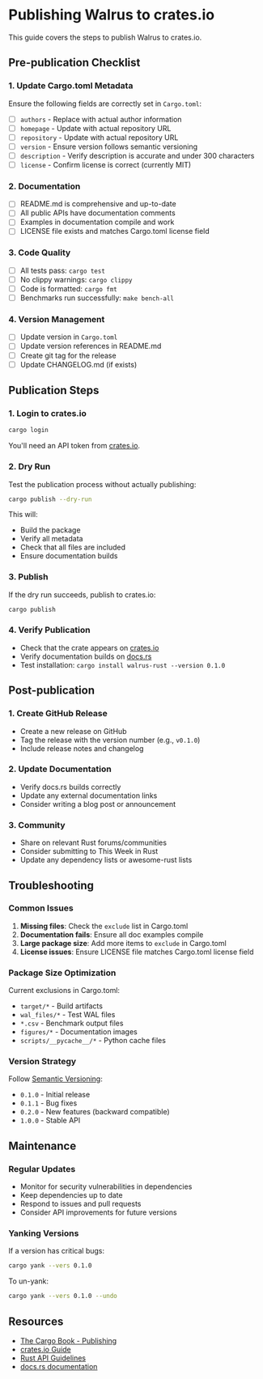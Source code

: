 # Publishing Walrus to crates.io

This guide covers the steps to publish Walrus to crates.io.

## Pre-publication Checklist

### 1. Update Cargo.toml Metadata

Ensure the following fields are correctly set in `Cargo.toml`:

- [ ] `authors` - Replace with actual author information
- [ ] `homepage` - Update with actual repository URL
- [ ] `repository` - Update with actual repository URL
- [ ] `version` - Ensure version follows semantic versioning
- [ ] `description` - Verify description is accurate and under 300 characters
- [ ] `license` - Confirm license is correct (currently MIT)

### 2. Documentation

- [ ] README.md is comprehensive and up-to-date
- [ ] All public APIs have documentation comments
- [ ] Examples in documentation compile and work
- [ ] LICENSE file exists and matches Cargo.toml license field

### 3. Code Quality

- [ ] All tests pass: `cargo test`
- [ ] No clippy warnings: `cargo clippy`
- [ ] Code is formatted: `cargo fmt`
- [ ] Benchmarks run successfully: `make bench-all`

### 4. Version Management

- [ ] Update version in `Cargo.toml`
- [ ] Update version references in README.md
- [ ] Create git tag for the release
- [ ] Update CHANGELOG.md (if exists)

## Publication Steps

### 1. Login to crates.io

```bash
cargo login
```

You'll need an API token from [crates.io](https://crates.io/me).

### 2. Dry Run

Test the publication process without actually publishing:

```bash
cargo publish --dry-run
```

This will:
- Build the package
- Verify all metadata
- Check that all files are included
- Ensure documentation builds

### 3. Publish

If the dry run succeeds, publish to crates.io:

```bash
cargo publish
```

### 4. Verify Publication

- Check that the crate appears on [crates.io](https://crates.io/crates/walrus-rust)
- Verify documentation builds on [docs.rs](https://docs.rs/walrus-rust)
- Test installation: `cargo install walrus-rust --version 0.1.0`

## Post-publication

### 1. Create GitHub Release

- Create a new release on GitHub
- Tag the release with the version number (e.g., `v0.1.0`)
- Include release notes and changelog

### 2. Update Documentation

- Verify docs.rs builds correctly
- Update any external documentation links
- Consider writing a blog post or announcement

### 3. Community

- Share on relevant Rust forums/communities
- Consider submitting to This Week in Rust
- Update any dependency lists or awesome-rust lists

## Troubleshooting

### Common Issues

1. **Missing files**: Check the `exclude` list in Cargo.toml
2. **Documentation fails**: Ensure all doc examples compile
3. **Large package size**: Add more items to `exclude` in Cargo.toml
4. **License issues**: Ensure LICENSE file matches Cargo.toml license field

### Package Size Optimization

Current exclusions in Cargo.toml:
- `target/*` - Build artifacts
- `wal_files/*` - Test WAL files
- `*.csv` - Benchmark output files
- `figures/*` - Documentation images
- `scripts/__pycache__/*` - Python cache files

### Version Strategy

Follow [Semantic Versioning](https://semver.org/):
- `0.1.0` - Initial release
- `0.1.1` - Bug fixes
- `0.2.0` - New features (backward compatible)
- `1.0.0` - Stable API

## Maintenance

### Regular Updates

- Monitor for security vulnerabilities in dependencies
- Keep dependencies up to date
- Respond to issues and pull requests
- Consider API improvements for future versions

### Yanking Versions

If a version has critical bugs:

```bash
cargo yank --vers 0.1.0
```

To un-yank:

```bash
cargo yank --vers 0.1.0 --undo
```

## Resources

- [The Cargo Book - Publishing](https://doc.rust-lang.org/cargo/reference/publishing.html)
- [crates.io Guide](https://doc.rust-lang.org/cargo/reference/publishing.html)
- [Rust API Guidelines](https://rust-lang.github.io/api-guidelines/)
- [docs.rs documentation](https://docs.rs/about)

